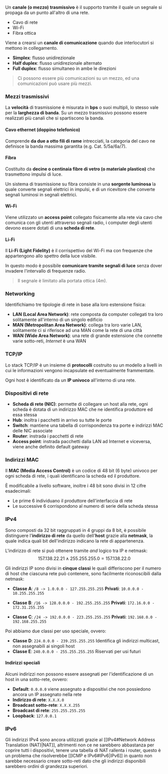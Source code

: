 Un **canale (o mezzo) trasmissivo** è il supporto tramite il quale un segnale si propaga da un punto all'altro di una rete.
- Cavo di rete
- Wi-Fi
- Fibra ottica

Viene a crearsi un **canale di comunicazione** quando due interlocutori si mettono in collegamento.
- **Simplex**: flusso unidirezionale
- **Half duplex**: flusso unidirezionale alternato
- **Full duplex**: flusso simultaneo in ambe le direzioni

>Ci possono essere più comunicazioni su un mezzo, ed una comunicazioni può usare più mezzi.

### Mezzi trasmissivi
La **velocità** di trasmissione è misurata in **bps** o suoi multipli, lo stesso vale per la **larghezza di banda**.
Su un mezzo trasmissivo possono essere realizzati più canali che si spartiscono la banda.

#### Cavo ethernet (doppino telefonico)
Comprende **da due a otto fili di rame** intrecciati, la categoria del cavo ne definisce la banda massima garantita (e.g. Cat. 5/5a/6a/7).

#### Fibra
Costituito da **decine o centinaia fibre di vetro (o materiale plastico)** che trasmettono impulsi di luce.

Un sistema di trasmissione su fibra consiste in una **sorgente luminosa** la quale converte segnali elettrici in impulsi, e di un ricevitore che converte segnali luminosi in segnali elettrici.

#### Wi-Fi
Viene utilizzato un **access point** collegato fisicamente alla rete via cavo che comunica con gli utenti attraverso segnali radio, i computer degli utenti devono essere dotati di una **scheda di rete**.

#### Li-Fi
Il **Li-Fi (Light Fidelity)** è il corrispettivo del Wi-Fi ma con frequenze che appartengono allo spettro della luce visibile.

In questo modo è possibile **comunicare tramite segnali di luce** senza dover invadere l'intervallo di frequenze radio.
>Il segnale è limitato alla portata ottica (4m).

### Networking
Identifichiamo tre tipologie di rete in base alla loro estensione fisica:
- **LAN (Local Area Network)**: rete composta da computer collegati tra loro solitamente all'interno di un singolo edificio
- **MAN (Metropolitan Area Network)**: collega tra loro varie LAN, solitamente ci si riferisce ad una MAN come la rete di una città
- **WAN (Wide Area Network)**: una rete di grande estensione che connette varie sotto-reti, _Internet_ è una WAN

### TCP/IP
Lo stack TCP/IP è un insieme di **protocolli** costruito su un modello a livelli in cui le informazioni vengono incapsulate ed eventualmente frammentate.

Ogni host è identificato da un **IP univoco** all'interno di una rete.

### Dispositivi di rete
- **Scheda di rete (NIC)**: permette di collegare un host alla rete, ogni scheda è dotata di un indirizzo MAC che ne identifica produttore ed essa stessa
- **Hub**: inoltra i pacchetti in arrivo su tutte le porte
- **Switch**: mantiene una tabella di corrispondenza tra porte e indirizzi MAC delle NIC associate
- **Router**: instrada i pacchetti di rete
- **Access point**: instrada pacchetti dalla LAN ad Internet e viceversa, viene anche definito default gateway

### Indirizzi MAC
Il **MAC (Media Access Control)** è un codice di $48$ bit ($6$ byte) univoco per ogni scheda di rete, i quali identificano la scheda ed il produttore.

È modificabile a livello software, inoltre i $48$ bit sono divisi in $12$ cifre esadecimali:
- Le prime $6$ individuano il produttore dell'interfaccia di rete
- Le successive $6$ corrispondono al numero di serie della scheda stessa

### IPv4
Sono composti da $32$ bit raggruppati in $4$ gruppi da $8$ bit, è possibile distinguere l'**indirizzo di rete** da quello dell'**host** grazie alla **netmask**, la quale indica quali bit dell'indirizzo indicano la rete di appartenenza.

L'indirizzo di rete si può ottenere tramite _and_ logico tra IP e netmask:
$$157.138.22.21 \land 255.255.255.0 = 157.138.22.0$$

Gli indirizzi IP sono divisi in **cinque classi** le quali differiscono per il numero di host che ciascuna rete può contenere, sono facilmente riconoscibili dalla netmask:
- **Classe A**: `/8 -> 1.0.0.0 - 127.255.255.255`
	**Privati**: `10.0.0.0 - 10.255.255.255`
 
- **Classe B**: `/16 -> 128.0.0.0 - 192.255.255.255`
	**Privati**: `172.16.0.0 - 172.31.255.255`

- **Classe C**: `/24 -> 192.0.0.0 - 223.255.255.255`
	**Privati**: `192.168.0.0 - 192.168.255.255`

Poi abbiamo due classi per uso speciale, ovvero:
- **Classe D**: `224.0.0.0 - 239.255.255.255`
	Identifica gli indirizzi multicast, non assegnabili ai singoli host
- **Classe E**: `240.0.0.0 - 255.255.255.255`
	Riservati per usi futuri

#### Indirizzi speciali
Alcuni indirizzi non possono essere assegnati per l'identificazione di un host in una sotto-rete, ovvero:
- **Default**: `0.0.0.0`
	viene assegnato a dispositivi che non possiedono ancora un IP assegnato nella rete
- **Indirizzo di rete**: `X.X.X.0`
- **Broadcast sotto-rete**: `X.X.X.255`
- **Broadcast di rete**: `255.255.255.255`
- **Loopback**: `127.0.0.1`

### IPv6
Gli indirizzi IPv4 sono ancora utilizzati grazie al [[IPv4#Network Address Translation (NAT)|NAT]], altrimenti non ce ne sarebbero abbastanza per coprire tutti i dispositivi, tenere una tabella di NAT rallenta i router, questo è un problema che risolverebbe [[ICMP e IPv6#IPv6|IPv6]] in quanto non sarebbe necessario creare sotto-reti dato che gli indirizzi disponibili sarebbero ordini di grandezza superiori.

